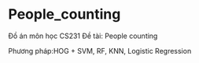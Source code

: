 # People_counting
Đồ án môn học CS231
Đề tài: People counting

Phương pháp:HOG + SVM, RF, KNN, Logistic Regression
